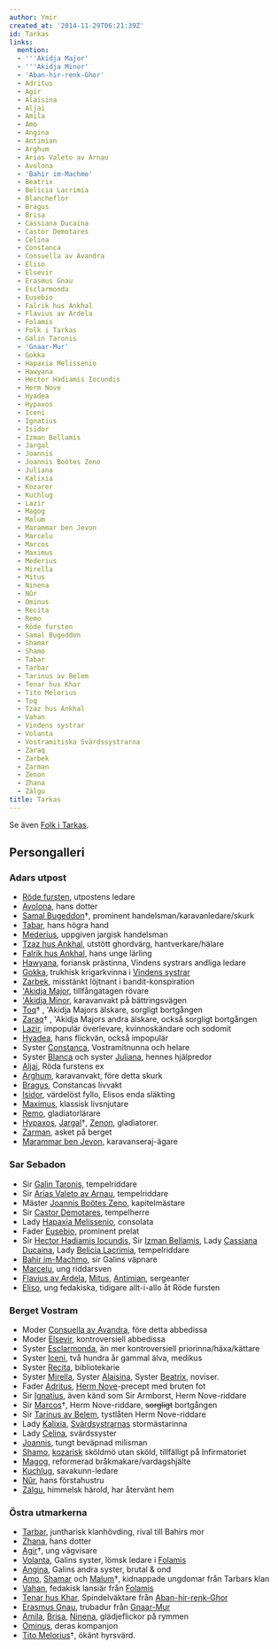 ```yaml
---
author: Ymir
created_at: '2014-11-29T06:21:39Z'
id: Tarkas
links:
  mention:
  - '''Akidja Major'
  - '''Akidja Minor'
  - 'Aban-hir-renk-Ghor'
  - Adritus
  - Agir
  - Alaisina
  - Aljai
  - Amila
  - Amo
  - Angina
  - Antimian
  - Arghum
  - Arias Valeto av Arnau
  - Avolona
  - 'Bahir im-Machmo'
  - Beatrix
  - Belicia Lacrimia
  - Blancheflor
  - Bragus
  - Brisa
  - Cassiana Ducaina
  - Castor Demotares
  - Celina
  - Constanca
  - Consuella av Avandra
  - Eliso
  - Elsevir
  - Erasmus Gnau
  - Esclarmonda
  - Eusebio
  - Falrik hus Ankhal
  - Flavius av Ardela
  - Folamis
  - Folk i Tarkas
  - Galin Taronis
  - 'Gnaar-Mur'
  - Gokka
  - Hapaxia Melissenio
  - Hawyana
  - Hector Hadiamis Iocundis
  - Herm Nove
  - Hyadea
  - Hypaxos
  - Iceni
  - Ignatius
  - Isidor
  - Izman Bellamis
  - Jargal
  - Joannis
  - Joannis Boötes Zeno
  - Juliana
  - Kalixia
  - Kozarer
  - Kuchlug
  - Lazir
  - Magog
  - Malum
  - Marammar ben Jevon
  - Marcelu
  - Marcos
  - Maximus
  - Mederius
  - Mirella
  - Mitus
  - Ninena
  - Nûr
  - Ominus
  - Recita
  - Remo
  - Röde fursten
  - Samal Bugeddon
  - Shamar
  - Shamo
  - Tabar
  - Tarbar
  - Tarinus av Belem
  - Tenar hus Khar
  - Tito Melorius
  - Toq
  - Tzaz hus Ankhal
  - Vahan
  - Vindens systrar
  - Volanta
  - Vostramitiska Svärdssystrarna
  - Zaraq
  - Zarbek
  - Zarman
  - Zenon
  - Zhana
  - Zälgu
title: Tarkas
---
```


Se även [Folk i Tarkas].

Persongalleri
-------------

### Adars utpost 

-   [Röde fursten], utpostens ledare
-   [Avolona], hans dotter
-   [Samal Bugeddon]†, prominent handelsman/karavanledare/skurk
-   [Tabar], hans högra hand
-   [Mederius], uppgiven jargisk handelsman
-   [Tzaz hus Ankhal], utstött ghordvärg, hantverkare/hälare
-   [Falrik hus Ankhal], hans unge lärling
-   [Hawyana], foriansk prästinna, Vindens systrars andliga ledare
-   [Gokka], trukhisk krigarkvinna i [Vindens systrar]
-   [Zarbek], misstänkt löjtnant i bandit-konspiration
-   ['Akidja Major], tillfångatagen rövare
-   ['Akidja Minor], karavanvakt på bättringsvägen
-   [Toq]† , 'Akidja Majors älskare, sorgligt bortgången
-   [Zaraq]† , 'Akidja Majors andra älskare, också sorgligt bortgången
-   [Lazir], impopulär överlevare, kvinnoskändare och sodomit
-   [Hyadea], hans flickvän, också impopulär
-   Syster [Constanca], Vostramitnunna och helare
-   Syster [Blanca] och syster [Juliana], hennes hjälpredor
-   [Aljai], Röda furstens ex
-   [Arghum], karavanvakt, före detta skurk
-   [Bragus], Constancas livvakt
-   [Isidor], värdelöst fyllo, Elisos enda släkting
-   [Maximus], klassisk livsnjutare
-   [Remo], gladiatorlärare
-   [Hypaxos], [Jargal]†, [Zenon], gladiatorer.
-   [Zarman], asket på berget
-   [Marammar ben Jevon], karavanseraj-ägare

### Sar Sebadon 

-   Sir [Galin Taronis], tempelriddare
-   Sir [Arias Valeto av Arnau], tempelriddare
-   Mäster [Joannis Boötes Zeno], kapitelmästare
-   Sir [Castor Demotares], tempelherre
-   Lady [Hapaxia Melissenio], consolata
-   Fader [Eusebio], prominent prelat
-   Sir [Hector Hadiamis Iocundis], Sir [Izman Bellamis], Lady [Cassiana Ducaina], Lady [Belicia
    Lacrimia], tempelriddare
-   [Bahir im-Machmo], sir Galins väpnare
-   [Marcelu], ung riddarsven
-   [Flavius av Ardela], [Mitus], [Antimian], sergeanter
-   [Eliso], ung fedakiska, tidigare allt-i-allo åt Röde fursten

### Berget Vostram 

-   Moder [Consuella av Avandra], före detta abbedissa
-   Moder [Elsevir], kontroversiell abbedissa
-   Syster [Esclarmonda], än mer kontroversiell priorinna/häxa/kättare
-   Syster [Iceni], två hundra år gammal älva, medikus
-   Syster [Recita], bibliotekarie
-   Syster [Mirella], Syster [Alaisina], Syster [Beatrix], noviser.
-   Fader [Adritus], [Herm Nove]-precept med bruten fot
-   Sir [Ignatius], även känd som Sir Armborst, Herm Nove-riddare
-   Sir [Marcos]†, Herm Nove-riddare, ~~sorgligt~~ bortgången
-   Sir [Tarinus av Belem], tystlåten Herm Nove-riddare
-   Lady [Kalixia], [Svärdsystrarnas] stormästarinna
-   Lady [Celina], svärdssyster
-   [Joannis], tungt beväpnad milisman
-   [Shamo], [kozarisk] sköldmö utan sköld, tillfälligt på Infirmatoriet
-   [Magog], reformerad bråkmakare/vardagshjälte
-   [Kuchlug], savakunn-ledare
-   [Nûr], hans förstahustru
-   [Zälgu], himmelsk härold, har återvänt hem

### Östra utmarkerna

-   [Tarbar], juntharisk klanhövding, rival till Bahirs mor
-   [Zhana], hans dotter
-   [Agir]†, ung vägvisare
-   [Volanta], Galins syster, lömsk ledare i [Folamis]
-   [Angina], Galins andra syster, brutal & ond
-   [Amo], [Shamar] och [Malum]†, kidnappade ungdomar från Tarbars klan
-   [Vahan], fedakisk lansiär från [Folamis]
-   [Tenar hus Khar], Spindelväktare från [Aban-hir-renk-Ghor]
-   [Erasmus Gnau], trubadur från [Gnaar-Mur]
-   [Amila], [Brisa], [Ninena], glädjeflickor på rymmen
-   [Ominus], deras kompanjon
-   [Tito Melorius]†, ökänt hyrsvärd.

  [Folk i Tarkas]: Folk_i_Tarkas
  [Röde fursten]: Röde_fursten
  [Avolona]: Avolona
  [Samal Bugeddon]: Samal_Bugeddon
  [Tabar]: Tabar
  [Mederius]: Mederius
  [Tzaz hus Ankhal]: Tzaz_hus_Ankhal
  [Falrik hus Ankhal]: Falrik_hus_Ankhal
  [Hawyana]: Hawyana
  [Gokka]: Gokka
  [Vindens systrar]: Vindens_systrar
  [Zarbek]: Zarbek
  ['Akidja Major]: Akidja_Major
  ['Akidja Minor]: Akidja_Minor
  [Toq]: Toq
  [Zaraq]: Zaraq
  [Lazir]: Lazir
  [Hyadea]: Hyadea
  [Constanca]: Constanca
  [Blanca]: Blancheflor
  [Juliana]: Juliana
  [Aljai]: Aljai
  [Arghum]: Arghum
  [Bragus]: Bragus
  [Isidor]: Isidor
  [Maximus]: Maximus
  [Remo]: Remo
  [Hypaxos]: Hypaxos
  [Jargal]: Jargal
  [Zenon]: Zenon
  [Zarman]: Zarman
  [Marammar ben Jevon]: Marammar_ben_Jevon
  [Galin Taronis]: Galin_Taronis
  [Arias Valeto av Arnau]: Arias_Valeto_av_Arnau
  [Joannis Boötes Zeno]: Joannis_Boötes_Zeno
  [Castor Demotares]: Castor_Demotares
  [Hapaxia Melissenio]: Hapaxia_Melissenio
  [Eusebio]: Eusebio
  [Hector Hadiamis Iocundis]: Hector_Hadiamis_Iocundis
  [Izman Bellamis]: Izman_Bellamis
  [Cassiana Ducaina]: Cassiana_Ducaina
  [Belicia Lacrimia]: Belicia_Lacrimia
  [Bahir im-Machmo]: Bahir_im-Machmo
  [Marcelu]: Marcelu
  [Flavius av Ardela]: Flavius_av_Ardela
  [Mitus]: Mitus
  [Antimian]: Antimian
  [Eliso]: Eliso
  [Consuella av Avandra]: Consuella_av_Avandra
  [Elsevir]: Elsevir
  [Esclarmonda]: Esclarmonda
  [Iceni]: Iceni
  [Recita]: Recita
  [Mirella]: Mirella
  [Alaisina]: Alaisina
  [Beatrix]: Beatrix
  [Adritus]: Adritus
  [Herm Nove]: Herm_Nove
  [Ignatius]: Ignatius
  [Marcos]: Marcos
  [Tarinus av Belem]: Tarinus_av_Belem
  [Kalixia]: Kalixia
  [Svärdsystrarnas]: Vostramitiska_Svärdssystrarna
  [Celina]: Celina
  [Joannis]: Joannis
  [Shamo]: Shamo
  [kozarisk]: Kozarer
  [Magog]: Magog
  [Kuchlug]: Kuchlug
  [Nûr]: Nûr
  [Zälgu]: Zälgu
  [Tarbar]: Tarbar
  [Zhana]: Zhana
  [Agir]: Agir
  [Volanta]: Volanta
  [Folamis]: Folamis
  [Angina]: Angina
  [Amo]: Amo
  [Shamar]: Shamar
  [Malum]: Malum
  [Vahan]: Vahan
  [Tenar hus Khar]: Tenar_hus_Khar
  [Aban-hir-renk-Ghor]: Aban-hir-renk-Ghor
  [Erasmus Gnau]: Erasmus_Gnau
  [Gnaar-Mur]: Gnaar-Mur
  [Amila]: Amila
  [Brisa]: Brisa
  [Ninena]: Ninena
  [Ominus]: Ominus
  [Tito Melorius]: Tito_Melorius